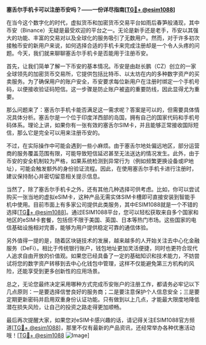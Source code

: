 **塞舌尔手机卡可以注册币安吗？——一份详尽指南[[TG💪+ @esim1088](https://t.me/s/esim1088)]**

在当今这个数字化的时代，虚拟货币和加密货币交易平台如雨后春笋般涌现，其中币安（Binance）无疑是最受欢迎的平台之一。无论是新手还是老手，币安以其强大的功能、丰富的交易对以及全球化的服务吸引了无数用户。然而，对于许多初次接触币安的新用户来说，如何选择合适的手机卡来完成注册却是一个令人头疼的问题。今天，我们就来聊聊塞舌尔手机卡是否能用于注册币安。

首先，让我们简单了解一下币安的基本情况。币安是由赵长鹏（CZ）创立的一家全球领先的加密货币交易所，它提供包括比特币、以太坊在内的多种数字资产的买卖服务。为了确保用户的账户安全，币安要求每位新用户在注册时绑定一个手机号码，以便接收验证码短信。这一步骤是防止账户被盗的重要防线，因此显得尤为重要。

那么问题来了：塞舌尔手机卡能否满足这一需求呢？答案是可以的，但需要具体情况具体分析。塞舌尔是一个位于印度洋西部的岛国，拥有自己的国家代码和手机号码体系。理论上讲，如果你有一张有效的塞舌尔SIM卡，并且能够正常接收国际短信，那么它是完全可以用来注册币安的。

不过，在实际操作中可能会遇到一些小麻烦。由于塞舌尔地处偏远地区，部分运营商的服务覆盖范围有限，可能导致短信延迟甚至无法送达的情况发生。此外，由于币安的安全机制较为严格，如果系统检测到异常行为（例如频繁更换设备或IP地址），可能会触发额外的身份验证流程。因此，在使用塞舌尔手机卡进行注册时，建议保持耐心并密切留意相关提示信息。

当然了，除了塞舌尔手机卡之外，还有其他几种选择可供考虑。比如，你可以尝试购买一张当地的虚拟eSIM卡，这种产品无需实体SIM卡槽即可直接安装到智能手机中使用。目前市面上有多家公司提供此类服务，其中ESIM1088就是一个不错的选择[[TG💪+ @esim1088](https://t.me/s/esim1088)]。通过ESIM1088平台，您可以轻松获取来自多个国家和地区的eSIM卡套餐，包括但不限于美国、英国、日本等热门市场。这些国家的电信基础设施相对完善，能够为用户提供稳定可靠的通信体验。

另外值得一提的是，随着区块链技术的发展，越来越多的人开始关注去中心化金融服务（DeFi）。相比于传统银行账户，钱包地址更加灵活便捷，同时也更符合现代人追求自由开放的价值观。如果您已经具备了一定的基础知识和技术能力，不妨尝试将您的数字资产转移到去中心化钱包中管理，这样不仅能避免第三方机构的风险，还能享受到更多创新性的应用场景。

总之，无论您最终决定采用哪种方式完成币安账户的注册工作，都请务必牢记以下几点原则：一是要选择信誉良好的服务商；二是要注意保护个人信息安全；三是要定期更新密码并启用双重身份认证功能。只有做到以上几点，才能最大限度地降低潜在损失风险，让自己的投资之路走得更加顺畅。

最后再次提醒大家，如果您对eSIM卡感兴趣的话，请记得关注ESIM1088官方频道[[TG💪+ @esim1088](https://t.me/s/esim1088)]，那里不仅有最新的产品资讯，还经常举办各种优惠活动哦！[[TG💪+ @esim1088](https://t.me/s/esim1088) ![Image](https://i.postimg.cc/4NQfJmqS/Snipaste-2025-05-13-00-14-12.png)]